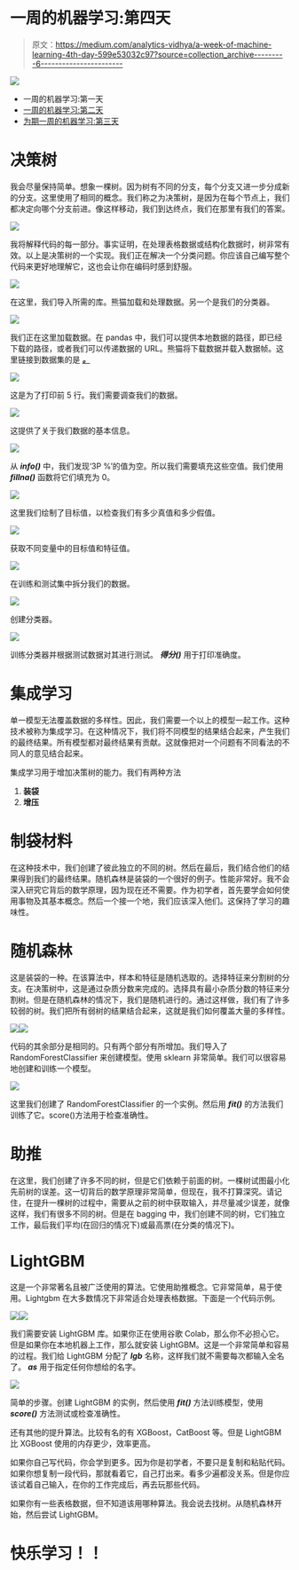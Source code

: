 # 一周的机器学习:第四天

> 原文：<https://medium.com/analytics-vidhya/a-week-of-machine-learning-4th-day-599e53032c97?source=collection_archive---------6----------------------->

![](img/bc70b5e6eef69f6424e4a803ee2de2b4.png)

*   一周的机器学习:第一天
*   [一周的机器学习:第二天](/analytics-vidhya/a-week-of-machine-learning-2nd-day-d14c4a9b08f)
*   [为期一周的机器学习:第三天](/analytics-vidhya/a-week-of-machine-learning-3rd-day-13843fda63c3)

# 决策树

我会尽量保持简单。想象一棵树。因为树有不同的分支，每个分支又进一步分成新的分支。这里使用了相同的概念。我们称之为决策树，是因为在每个节点上，我们都决定向哪个分支前进。像这样移动，我们到达终点，我们在那里有我们的答案。

![](img/93f914e257fc7c8fa900b10d64c06e8c.png)

我将解释代码的每一部分。事实证明，在处理表格数据或结构化数据时，树非常有效。以上是决策树的一个实现。我们正在解决一个分类问题。你应该自己编写整个代码来更好地理解它，这也会让你在编码时感到舒服。

![](img/e40b33cc4f7990c5011472fa0359cfb1.png)

在这里，我们导入所需的库。熊猫加载和处理数据。另一个是我们的分类器。

![](img/cd8c3ce8086b33f5abd4fe4bf03ba1a0.png)

我们正在这里加载数据。在 pandas 中，我们可以提供本地数据的路径，即已经下载的路径，或者我们可以传递数据的 URL。熊猫将下载数据并载入数据帧。这里链接到数据集的是 [***。***](https://query.data.world/s/67p5gkjye5vocfiqm2cuxnrkx4ijim)

![](img/c9f438f681285a886bdc7359e9715da4.png)

这是为了打印前 5 行。我们需要调查我们的数据。

![](img/9a03fb7847c27628b99a240d23ecf09c.png)

这提供了关于我们数据的基本信息。

![](img/fe89649db0dff6cf8fbeb6428a231ea3.png)

从 ***info()*** 中，我们发现‘3P %’的值为空。所以我们需要填充这些空值。我们使用 ***fillna()*** 函数将它们填充为 0。

![](img/ef0c4870df589af08005fc3705d3987c.png)

这里我们绘制了目标值，以检查我们有多少真值和多少假值。

![](img/c89691feee5e51bb57e6fde2b48548a4.png)

获取不同变量中的目标值和特征值。

![](img/d4c84720bb6da5ecffc39ccf1d0bcd88.png)

在训练和测试集中拆分我们的数据。

![](img/a71389e3d95ae7a8a4659c4919c0ef6e.png)

创建分类器。

![](img/eaaeb427c7ddc7f02ea3a60f80dfedeb.png)

训练分类器并根据测试数据对其进行测试。 ***得分()*** 用于打印准确度。

# 集成学习

单一模型无法覆盖数据的多样性。因此，我们需要一个以上的模型一起工作。这种技术被称为集成学习。在这种情况下，我们将不同模型的结果结合起来，产生我们的最终结果。所有模型都对最终结果有贡献。这就像把对一个问题有不同看法的不同人的意见结合起来。

集成学习用于增加决策树的能力。我们有两种方法

1.  **装袋**
2.  **增压**

# 制袋材料

在这种技术中，我们创建了彼此独立的不同的树。然后在最后，我们结合他们的结果得到我们的最终结果。随机森林是装袋的一个很好的例子。性能非常好。我不会深入研究它背后的数学原理，因为现在还不需要。作为初学者，首先要学会如何使用事物及其基本概念。然后一个接一个地，我们应该深入他们。这保持了学习的趣味性。

# 随机森林

这是装袋的一种。在该算法中，样本和特征是随机选取的。选择特征来分割树的分支。在决策树中，这是通过杂质分数来完成的。选择具有最小杂质分数的特征来分割树。但是在随机森林的情况下，我们是随机进行的。通过这样做，我们有了许多较弱的树。我们把所有弱树的结果结合起来，这就是我们如何覆盖大量的多样性。

![](img/cb2d5809350aae5771aec64ecdcdae03.png)![](img/3c80eb57d3c55b12c3da8525ac11dcc4.png)

代码的其余部分是相同的。只有两个部分有所增加。我们导入了 RandomForestClassifier 来创建模型。使用 sklearn 非常简单。我们可以很容易地创建和训练一个模型。

![](img/3badf144f0b0f4f7e1eaf93a7d427039.png)

这里我们创建了 RandomForestClassifier 的一个实例。然后用 ***fit()*** 的方法我们训练了它。score()方法用于检查准确性。

# 助推

在这里，我们创建了许多不同的树，但是它们依赖于前面的树。一棵树试图最小化先前树的误差。这一切背后的数学原理非常简单，但现在，我不打算深究。请记住，在提升一棵树的过程中，需要从之前的树中获取输入，并尽量减少误差，就像这样，我们有很多不同的树。但是在 bagging 中，我们创建不同的树，它们独立工作，最后我们平均(在回归的情况下)或最高票(在分类的情况下)。

# LightGBM

这是一个非常著名且被广泛使用的算法。它使用助推概念。它非常简单，易于使用。Lightgbm 在大多数情况下非常适合处理表格数据。下面是一个代码示例。

![](img/41c4f73dad19406a40a6ac30e834543d.png)![](img/0327bb82edf08e85f1098fe98f767dec.png)

我们需要安装 LightGBM 库。如果你正在使用谷歌 Colab，那么你不必担心它。但是如果你在本地机器上工作，那么就安装 LightGBM。这是一个非常简单和容易的过程。我们给 LightGBM 分配了 ***lgb*** 名称，这样我们就不需要每次都输入全名了。 ***as*** 用于指定任何你想给的名字。

![](img/6b1314b6c70bca25d76e3ba7cbec74c0.png)

简单的步骤。创建 LightGBM 的实例，然后使用 ***fit()*** 方法训练模型，使用 ***score()*** 方法测试或检查准确性。

还有其他的提升算法。比较有名的有 XGBoost，CatBoost 等。但是 LightGBM 比 XGBoost 使用的内存更少，效率更高。

如果你自己写代码，你会学到更多。因为你是初学者，不要只是复制和粘贴代码。如果你想复制一段代码，那就看着它，自己打出来。看多少遍都没关系。但是你应该试着自己输入，在你的工作完成后，再去玩那些代码。

如果你有一些表格数据，但不知道该用哪种算法。我会说去找树。从随机森林开始，然后尝试 LightGBM。

# 快乐学习！！